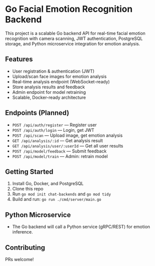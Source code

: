 # Go Facial Emotion Recognition Backend

This project is a scalable Go backend API for real-time facial emotion recognition with camera scanning, JWT authentication, PostgreSQL storage, and Python microservice integration for emotion analysis.

## Features
- User registration & authentication (JWT)
- Upload/scan face images for emotion analysis
- Real-time analysis endpoint (WebSocket-ready)
- Store analysis results and feedback
- Admin endpoint for model retraining
- Scalable, Docker-ready architecture

## Endpoints (Planned)
- `POST /api/auth/register` — Register user
- `POST /api/auth/login` — Login, get JWT
- `POST /api/scan` — Upload image, get emotion analysis
- `GET /api/analysis/:id` — Get analysis result
- `GET /api/analysis/user/:userId` — Get all user results
- `POST /api/model/feedback` — Submit feedback
- `POST /api/model/train` — Admin: retrain model

## Getting Started
1. Install Go, Docker, and PostgreSQL
2. Clone this repo
3. Run `go mod init chat-backends` and `go mod tidy`
4. Build and run: `go run ./cmd/server/main.go`

## Python Microservice
- The Go backend will call a Python service (gRPC/REST) for emotion inference.

## Contributing
PRs welcome!
